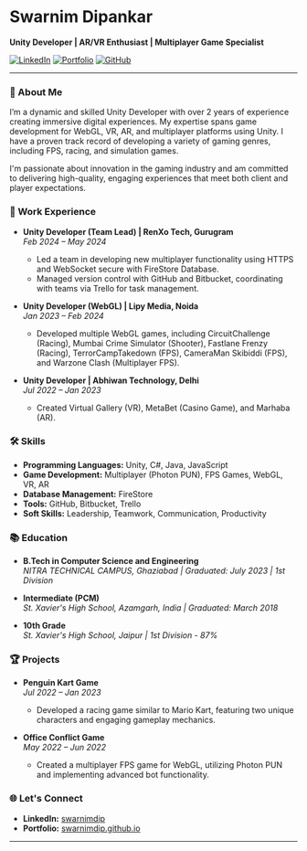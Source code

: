 # Swarnim Dipankar

**Unity Developer | AR/VR Enthusiast | Multiplayer Game Specialist**

[![LinkedIn](https://img.shields.io/badge/LinkedIn-swarnimdip-blue)](https://www.linkedin.com/in/swarnimdip/) 
[![Portfolio](https://img.shields.io/badge/Portfolio-swarnimdip.github.io-green)](https://swarnimdip.github.io/PortFolio/)
[![GitHub](https://img.shields.io/github/followers/swarnimdip?style=social)](https://github.com/swarnimdip)

---

### 👋 About Me

I’m a dynamic and skilled Unity Developer with over 2 years of experience creating immersive digital experiences. My expertise spans game development for WebGL, VR, AR, and multiplayer platforms using Unity. I have a proven track record of developing a variety of gaming genres, including FPS, racing, and simulation games. 

I'm passionate about innovation in the gaming industry and am committed to delivering high-quality, engaging experiences that meet both client and player expectations.

### 💼 Work Experience

- **Unity Developer (Team Lead) | RenXo Tech, Gurugram**  
  *Feb 2024 – May 2024*  
  - Led a team in developing new multiplayer functionality using HTTPS and WebSocket secure with FireStore Database.
  - Managed version control with GitHub and Bitbucket, coordinating with teams via Trello for task management.

- **Unity Developer (WebGL) | Lipy Media, Noida**  
  *Jan 2023 – Feb 2024*  
  - Developed multiple WebGL games, including CircuitChallenge (Racing), Mumbai Crime Simulator (Shooter), Fastlane Frenzy (Racing), TerrorCampTakedown (FPS), CameraMan Skibiddi (FPS), and Warzone Clash (Multiplayer FPS).

- **Unity Developer | Abhiwan Technology, Delhi**  
  *Jul 2022 – Jan 2023*  
  - Created Virtual Gallery (VR), MetaBet (Casino Game), and Marhaba (AR).

### 🛠️ Skills

- **Programming Languages:** Unity, C#, Java, JavaScript
- **Game Development:** Multiplayer (Photon PUN), FPS Games, WebGL, VR, AR
- **Database Management:** FireStore
- **Tools:** GitHub, Bitbucket, Trello
- **Soft Skills:** Leadership, Teamwork, Communication, Productivity

### 📚 Education

- **B.Tech in Computer Science and Engineering**  
  *NITRA TECHNICAL CAMPUS, Ghaziabad | Graduated: July 2023 | 1st Division*

- **Intermediate (PCM)**  
  *St. Xavier's High School, Azamgarh, India | Graduated: March 2018*

- **10th Grade**  
  *St. Xavier's High School, Jaipur | 1st Division - 87%*

### 🏆 Projects

- **Penguin Kart Game**  
  *Jul 2022 – Jan 2023*  
  - Developed a racing game similar to Mario Kart, featuring two unique characters and engaging gameplay mechanics.

- **Office Conflict Game**  
  *May 2022 – Jun 2022*  
  - Created a multiplayer FPS game for WebGL, utilizing Photon PUN and implementing advanced bot functionality.

### 🌐 Let's Connect

- **LinkedIn:** [swarnimdip](https://www.linkedin.com/in/swarnimdip/)
- **Portfolio:** [swarnimdip.github.io](https://swarnimdip.github.io/PortFolio/)

---

